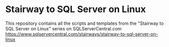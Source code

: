 # Stairway to SQL Server on Linux

This repository contains all the scripts and templates from the "Stairway to SQL Server on Linux" series on SQLServerCentral.com https://www.sqlservercentral.com/stairways/stairway-to-sql-server-on-linux

